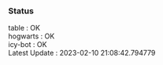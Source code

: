 ### Status


table : OK  
hogwarts : OK  
icy-bot : OK  
Latest Update : 2023-02-10 21:08:42.794779
